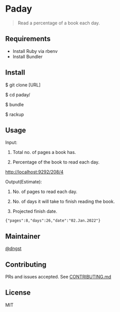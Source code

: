 # Paday

> Read a percentage of a book each day.

## Requirements

-   Install Ruby via rbenv
-   Install Bundler

## Install

$ git clone [URL]

$ cd paday/

$ bundle

$ rackup

## Usage

Input:

1. Total no. of pages a book has.

2. Percentage of the book to read each day.

[http://localhost:9292/208/4](http://localhost:9292/208/4)

Output(Estimate):

1. No. of pages to read each day.

2. No. of days it will take to finish reading the book.

3. Projected finish date.

```
{"pages":8,"days":26,"date":"02.Jan.2022"}
```

## Maintainer

[@dngst](https://github.com/dngst "dngst.github.io")

## Contributing

PRs and issues accepted. See [CONTRIBUTING.md](./CONTRIBUTING.md)

## License

MIT
